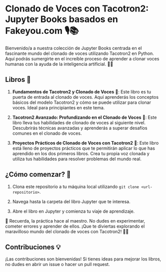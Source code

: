 # Clonado de Voces con Tacotron2: Jupyter Books basados en Fakeyou.com 🎙️📚

Bienvenido/a a nuestra colección de Jupyter Books centrada en el fascinante mundo del clonado de voces utilizando Tacotron2 en Python. Aquí podrás sumergirte en el increíble proceso de aprender a clonar voces humanas con la ayuda de la inteligencia artificial. 🤖🧠

## Libros 📖

1. **Fundamentos de Tacotron2 y Clonado de Voces** 📗: Este libro es tu puerta de entrada al clonado de voces. Aquí aprenderás los conceptos básicos del modelo Tacotron2 y cómo se puede utilizar para clonar voces. Ideal para principiantes en este tema.

2. **Tacotron2 Avanzado: Profundizando en el Clonado de Voces** 📘: Este libro lleva tus habilidades de clonado de voces al siguiente nivel. Descubrirás técnicas avanzadas y aprenderás a superar desafíos comunes en el clonado de voces.

3. **Proyectos Prácticos de Clonado de Voces con Tacotron2** 📙: Este libro está lleno de proyectos prácticos que te permitirán aplicar lo que has aprendido en los dos primeros libros. Crea tu propia voz clonada y utiliza tus habilidades para resolver problemas del mundo real.

## ¿Cómo comenzar? 🚀

1. Clona este repositorio a tu máquina local utilizando `git clone <url-repositorio>`.

2. Navega hasta la carpeta del libro Jupyter que te interesa.

3. Abre el libro en Jupyter y comienza tu viaje de aprendizaje.

🌟 Recuerda, la práctica hace al maestro. No dudes en experimentar, cometer errores y aprender de ellos. ¡Que te diviertas explorando el maravilloso mundo del clonado de voces con Tacotron2! 🎉🎈

## Contribuciones 💡

¡Las contribuciones son bienvenidas! Si tienes ideas para mejorar los libros, no dudes en abrir un issue o hacer un pull request.